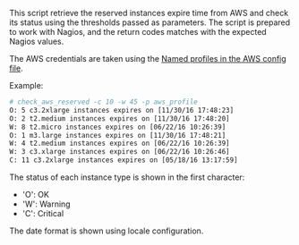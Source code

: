 This script retrieve the reserved instances expire time from AWS and check its status using the thresholds passed as parameters.
The script is prepared to work with Nagios, and the return codes matches with the expected Nagios values.

The AWS credentials are taken using the [Named profiles in the AWS config file](http://docs.aws.amazon.com/cli/latest/userguide/cli-chap-getting-started.html#cli-multiple-profiles).

Example:

```bash
# check_aws_reserved -c 10 -w 45 -p aws_profile
O: 5 c3.2xlarge instances expires on [11/30/16 17:48:23]
O: 2 t2.medium instances expires on [11/30/16 17:48:20]
W: 8 t2.micro instances expires on [06/22/16 10:26:39]
O: 1 m3.large instances expires on [11/30/16 17:48:21]
W: 4 t2.medium instances expires on [06/22/16 10:26:39]
W: 3 c3.xlarge instances expires on [06/22/16 10:26:46]
C: 11 c3.2xlarge instances expires on [05/18/16 13:17:59]
```

The status of each instance type is shown in the first character:
- 'O': OK
- 'W': Warning
- 'C': Critical

The date format is shown using locale configuration.
